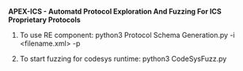 **APEX-ICS - Automatd Protocol Exploration And Fuzzing For ICS Proprietary Protocols**

1. To use RE component: 
   python3 Protocol Schema Generation.py -i <filename.xml> -p <port>

2. To start fuzzing for codesys runtime:
   python3 CodeSysFuzz.py
	 



